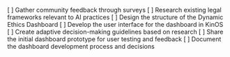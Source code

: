 [ ] Gather community feedback through surveys
[ ] Research existing legal frameworks relevant to AI practices
[ ] Design the structure of the Dynamic Ethics Dashboard
[ ] Develop the user interface for the dashboard in KinOS
[ ] Create adaptive decision-making guidelines based on research
[ ] Share the initial dashboard prototype for user testing and feedback
[ ] Document the dashboard development process and decisions